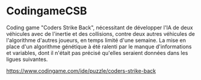 # CodingameCSB

Coding game "Coders Strike Back", nécessitant de développer l'IA de deux véhicules avec de l'inertie et des collisions, contre deux autres véhicules de l'algorithme d'autres joueurs, en temps limité d'une semaine.
La mise en place d'un algorithme génétique à été ralenti par le manque d'informations et variables, dont il n'était pas précisé qu'elles seraient données dans les ligues suivantes.

https://www.codingame.com/ide/puzzle/coders-strike-back
